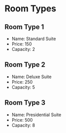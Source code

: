 
# Room Types

## Room Type 1

- Name: Standard Suite
- Price: 150
- Capacity: 2

## Room Type 2

- Name: Deluxe Suite
- Price: 250
- Capacity: 5

## Room Type 3

- Name: Presidential Suite
- Price: 500
- Capacity: 8
